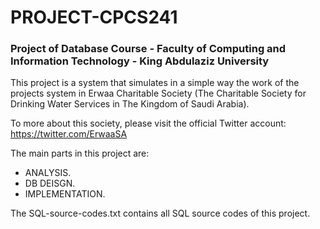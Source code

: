 # PROJECT-CPCS241

### Project of Database Course - Faculty of Computing and Information Technology - King Abdulaziz University

This project is a system that simulates in a simple way the work of the projects system in Erwaa Charitable Society (The Charitable Society for Drinking Water Services in The Kingdom of Saudi Arabia).

To more about this society, please visit the official Twitter account: https://twitter.com/ErwaaSA


The main parts in this project are: 
* ANALYSIS.
* DB DEISGN.
* IMPLEMENTATION.

The SQL-source-codes.txt contains all SQL source codes of this project.

